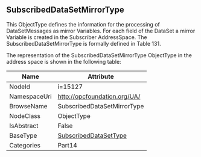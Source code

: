 <!-- objecttype -->
## SubscribedDataSetMirrorType
This ObjectType defines the information for the processing of DataSetMessages as mirror Variables. For each field of the DataSet a mirror Variable is created in the Subscriber AddressSpace. The SubscribedDataSetMirrorType is formally defined in Table 131.  
<!-- end of text -->
The representation of the SubscribedDataSetMirrorType ObjectType in the address space is shown in the following table:  

|Name|Attribute|
|---|---|
|NodeId|i=15127|
|NamespaceUri|http://opcfoundation.org/UA/|
|BrowseName|SubscribedDataSetMirrorType|
|NodeClass|ObjectType|
|IsAbstract|False|
|BaseType|[SubscribedDataSetType](../../../Part14/ObjectTypes/SubscribedDataSetType/readme.md)|
|Categories|Part14|

